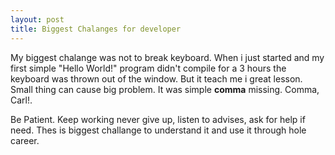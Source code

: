 ```yaml
---
layout: post
title: Biggest Chalanges for developer
---
```


My biggest chalange was not to break keyboard. When i just started and my first simple "Hello World!"  program didn't compile for a 3 hours the keyboard was thrown out of the window. But it teach me i great lesson. Small thing can cause big problem. It was simple **comma** missing. Comma, Carl!.

Be Patient. Keep working never give up, listen to advises, ask for help if need. Thes is biggest challange to understand it and use it through hole career.